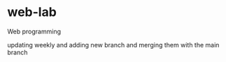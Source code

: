 # web-lab
Web programming

updating weekly and adding new branch and merging them with the main branch
